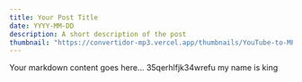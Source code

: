 ```yaml
---
title: Your Post Title
date: YYYY-MM-DD
description: A short description of the post
thumbnail: "https://convertidor-mp3.vercel.app/thumbnails/YouTube-to-MP3-Converter.jpg"
---
```

Your markdown content goes here...
35qerhlfjk34wrefu my name is king
